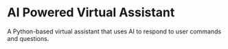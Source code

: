 # AI Powered Virtual Assistant

A Python-based virtual assistant that uses AI to respond to user commands and questions. 